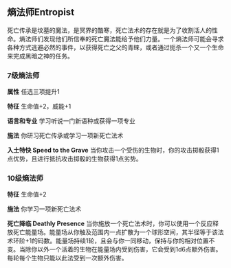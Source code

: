## 熵法师Entropist

死亡传承是坟墓的魔法，是冥界的酷寒，死亡法术的存在就是为了收割活人的性命。熵法师们发现他们所信奉的死亡魔法能给予他们力量。一个熵法师可能会寻求各种方式逃避必然的事件，以获得死亡之父的青睐，或者通过扼杀一个又一个生命来完成黑暗之神的任务。

### 7级熵法师

**属性** 任选三项提升1

**特征** 生命值+2，威能+1

**语言和专业** 学习听说一门新语种或获得一项专业

**施法** 你研习死亡传承或学习一项新死亡法术

**入土特快 Speed to the Grave**
当你攻击一个受伤的生物时，你的攻击掷骰获得1点优势，且进行抵抗攻击掷骰的生物获得1点劣势。

### 10级熵法师

**特征** 生命值+2

**施法** 你学习一项新死亡法术

**死亡降临 Deathly Presence**
当你施放一个死亡法术时，你可以使用一个反应释放死亡能量场。能量场从你触及范围内一点扩散为一个球形空间，其半径等于该法术环阶+1的码数。能量场持续1轮，且会与你一同移动，保持与你的相对位置不变。当除你以外一个活着的生物在能量场内受到伤害，它会受到1d6点额外伤害。每轮每个生物只能以此法受到一次额外伤害。
